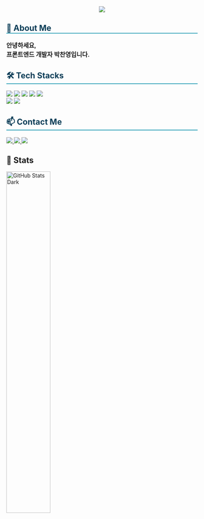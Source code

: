 <div align="center">
  <img src="https://capsule-render.vercel.app/api?type=waving&color=0:3aa6bb,100:2dd2a9&height=180&text=Welcome%20to%20my%20Github&animation=&fontColor=ffffff&fontSize=50" />
</div>

<div style="text-align: left; margin-top: 20px;">
  <h2 style="border-bottom: 2px solid #3aa6bb; color: #0b3d57;"> 👋 About Me </h2>
  <p style="font-weight: 600; font-size: 16px; color: #1a1a1a; margin: 12px 0;">
    안녕하세요,<br/>
    프론트엔드 개발자 박찬영입니다.
  </p>
</div>

<div style="text-align: left; margin-top: 30px;">
  <h2 style="border-bottom: 2px solid #3aa6bb; color: #0b3d57;"> 🛠️ Tech Stacks </h2>
  <div style="margin-top: 12px;">
    <img src="https://img.shields.io/badge/HTML5-E34F26?style=for-the-badge&logo=HTML5&logoColor=white" />
    <img src="https://img.shields.io/badge/CSS3-1572B6?style=for-the-badge&logo=CSS3&logoColor=white" />
    <img src="https://img.shields.io/badge/JavaScript-F7DF1E?style=for-the-badge&logo=JavaScript&logoColor=black" />
    <img src="https://img.shields.io/badge/React-61DAFB?style=for-the-badge&logo=React&logoColor=black" />
    <img src="https://img.shields.io/badge/Next.js-000000?style=for-the-badge&logo=Next.js&logoColor=white" /><br />
    <img src="https://img.shields.io/badge/jQuery-0769AD?style=for-the-badge&logo=jquery&logoColor=white" />
    <img src="https://img.shields.io/badge/Styled_Components-DB7093?style=for-the-badge&logo=styled-components&logoColor=white" />
  </div>
</div>

<div style="text-align: left; margin-top: 30px;">
  <h2 style="border-bottom: 2px solid #3aa6bb; color: #0b3d57;"> 📫 Contact Me </h2>
  <div style="margin-top: 12px;">
    <a href="mailto:your.email@example.com" target="_blank" rel="noopener noreferrer">
      <img src="https://img.shields.io/badge/Gmail-EA4335?style=for-the-badge&logo=Gmail&logoColor=white" />
    </a>
    <a href="https://www.notion.so/your-notion-link" target="_blank" rel="noopener noreferrer">
      <img src="https://img.shields.io/badge/Notion-000000?style=for-the-badge&logo=Notion&logoColor=white" />
    </a>
    <a href="https://velog.io/@yourvelog" target="_blank" rel="noopener noreferrer">
      <img src="https://img.shields.io/badge/Velog-20C997?style=for-the-badge&logo=Velog&logoColor=white" />
    </a>
  </div>
</div>

<div align="left">
  <h2>🏅 Stats</h2>
  <img
    src="https://github-readme-stats.vercel.app/api?username=Parkchanyoung0710&show_icons=true&theme=dark"
    style="width: 48%;"
    alt="GitHub Stats Dark"
  />
</div>
